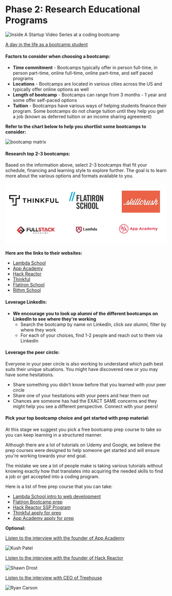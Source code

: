 # Phase 2: Research Educational Programs

![Inside A Startup Video Series at a coding bootcamp](https://user-images.githubusercontent.com/25531425/45191491-6045e800-b1f8-11e8-8f17-45f4fc82d19c.jpg)

[A day in the life as a bootcamp student](https://www.youtube.com/watch?v=AvASMtTfR-8)

#### Factors to consider when choosing a bootcamp:

* **Time commitment** - Bootcamps typically offer in person full-time, in person part-time, online full-time, online part-time, and self paced programs
* **Locations** - Bootcamps are located in various cities across the US and typically offer online options as well
* **Length of bootcamp** - Bootcamps can range from 3 months - 1 year and some offer self-paced options
* **Tuition** - Bootcamps have various ways of helping students finance their program. Some bootcamps do not charge tuition until they help you get a job \(known as deferred tuition or an income sharing agreement\)

**Refer to the chart below to help you shortlist some bootcamps to consider:**

![bootcamp matrix](https://user-images.githubusercontent.com/25531425/45193068-24fbe700-b201-11e8-99de-a16c6683bef8.jpg)

#### Research top 2-3 bootcamps:

Based on the information above, select 2-3 bootcamps that fit your schedule, financing and learning style to explore further. The goal is to learn more about the various options and formats available to you.

![](.gitbook/assets/bootcamps.jpg)

**Here are the links to their websites:**

* [Lambda School](https://lambda-school.sjv.io/7xEd5)
* [App Academy](https://apply.appacademy.io/careerkarma-app-academy/)
* [Hack Reactor](https://getcoding.hackreactor.com/bis/)
* [Thinkful](https://getstarted.thinkful.com/partnerships/career-karma-thinkful-engineering-course)
* [Flatiron School](http://smarturl.it/flatiron-ck)
* [Rithm School](https://smarturl.it/rithm_school_home)

#### Leverage LinkedIn:

* **We encourage you to look up alumni of the different bootcamps on LinkedIn to see where they're working**
  * Search the bootcamp by name on LinkedIn, click _see alumni,_ filter by where they work
  * For each of your choices, find 1-2 people and reach out to them via Linkedin

#### Leverage the peer circle:

Everyone in your peer circle is also working to understand which path best suits their unique situations. You might have discovered new or you may have some hesitations.

* Share something you didn't know before that you learned with your peer circle
* Share one of your hesitations with your peers and hear them out
* Chances are someone has had the EXACT SAME concerns and they might help you see a different perspective. Connect with your peers!

#### Pick your top bootcamp choice and get started with prep material:

At this stage we suggest you pick a free bootcamp prep course to take so you can keep learning in a structured manner.

Although there are a lot of tutorials on Udemy and Google, we believe the prep courses were designed to help someone get started and will ensure you're working towards your end goal.

The mistake we see a lot of people make is taking various tutorials without knowing exactly how that translates into acquiring the needed skills to find a job or get accepted into a coding program.

Here is a list of free prep course that you can take:

* [Lambda School intro to web development](http://smarturl.it/Lambda-School-prep)
* [Flatiron Bootcamp prep](https://flatironschool.com/free-courses/coding-bootcamp-prep/?utm_source=careerkarma&utm_medium=social)
* [Hack Reactor SSP Program](http://smarturl.it/Hack-Reactor-prep)
* [Thinkful apply for prep](http://smarturl.it/Thinkful)
* [App Academy apply for prep](https://smarturl.it/app-academy-prep-ck)

**Optional:**

[Listen to the interview with the founder of App Academy](https://breakingintostartups.com/kush-patel-founder-of-app-academy/)

![Kush Patel](https://user-images.githubusercontent.com/25531425/45231941-a778bb00-b282-11e8-9108-8cf9c4710cb9.jpg)

[Listen to the interview with the founder of Hack Reactor](https://breakingintostartups.com/shawn-drost-founder-hack-reactor/)

![Shawn Drost](https://user-images.githubusercontent.com/25531425/45232030-ec9ced00-b282-11e8-8893-76cda2929afe.jpg)

[Listen to the interview with CEO of Treehouse](https://breakingintostartups.com/ryan-carson-ceo-treehouse/)

![Ryan Carson](https://user-images.githubusercontent.com/25531425/45232126-338ae280-b283-11e8-9967-4e7fd9a0c0bb.jpg)

## 

